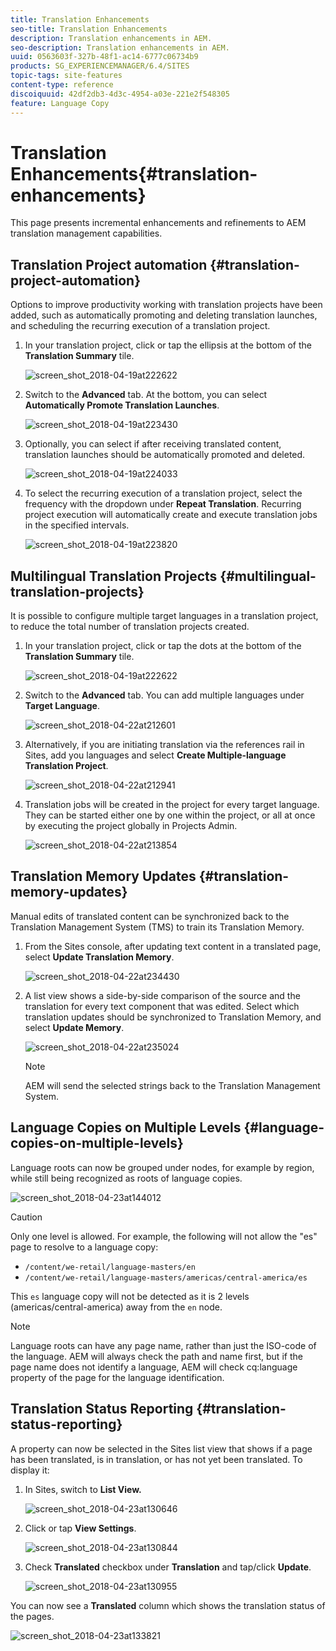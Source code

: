 ```yaml
---
title: Translation Enhancements
seo-title: Translation Enhancements
description: Translation enhancements in AEM.
seo-description: Translation enhancements in AEM.
uuid: 0563603f-327b-48f1-ac14-6777c06734b9
products: SG_EXPERIENCEMANAGER/6.4/SITES
topic-tags: site-features
content-type: reference
discoiquuid: 42df2db3-4d3c-4954-a03e-221e2f548305
feature: Language Copy
---
```


# Translation Enhancements{#translation-enhancements}

This page presents incremental enhancements and refinements to AEM translation management capabilities.

## Translation Project automation {#translation-project-automation}

Options to improve productivity working with translation projects have been added, such as automatically promoting and deleting translation launches, and scheduling the recurring execution of a translation project.

1. In your translation project, click or tap the ellipsis at the bottom of the **Translation Summary** tile.

   ![screen_shot_2018-04-19at222622](assets/screen_shot_2018-04-19at222622.jpg)

1. Switch to the **Advanced** tab. At the bottom, you can select **Automatically Promote Translation Launches**.

   ![screen_shot_2018-04-19at223430](assets/screen_shot_2018-04-19at223430.jpg)

1. Optionally, you can select if after receiving translated content, translation launches should be automatically promoted and deleted.

   ![screen_shot_2018-04-19at224033](assets/screen_shot_2018-04-19at224033.jpg)

1. To select the recurring execution of a translation project, select the frequency with the dropdown under **Repeat Translation**. Recurring project execution will automatically create and execute translation jobs in the specified intervals. 

   ![screen_shot_2018-04-19at223820](assets/screen_shot_2018-04-19at223820.jpg)

## Multilingual Translation Projects {#multilingual-translation-projects}

It is possible to configure multiple target languages in a translation project, to reduce the total number of translation projects created.

1. In your translation project, click or tap the dots at the bottom of the **Translation Summary** tile.

   ![screen_shot_2018-04-19at222622](assets/screen_shot_2018-04-19at222622.jpg)

1. Switch to the **Advanced** tab. You can add multiple languages under **Target Language**. 

   ![screen_shot_2018-04-22at212601](assets/screen_shot_2018-04-22at212601.jpg)

1. Alternatively, if you are initiating translation via the references rail in Sites, add you languages and select **Create Multiple-language Translation Project**.

   ![screen_shot_2018-04-22at212941](assets/screen_shot_2018-04-22at212941.jpg)

1. Translation jobs will be created in the project for every target language. They can be started either one by one within the project, or all at once by executing the project globally in Projects Admin. 

   ![screen_shot_2018-04-22at213854](assets/screen_shot_2018-04-22at213854.jpg)

## Translation Memory Updates {#translation-memory-updates}

Manual edits of translated content can be synchronized back to the Translation Management System (TMS) to train its Translation Memory.

1. From the Sites console, after updating text content in a translated page, select **Update Translation Memory**.

   ![screen_shot_2018-04-22at234430](assets/screen_shot_2018-04-22at234430.jpg)

1. A list view shows a side-by-side comparison of the source and the translation for every text component that was edited. Select which translation updates should be synchronized to Translation Memory, and select **Update Memory**.

   ![screen_shot_2018-04-22at235024](assets/screen_shot_2018-04-22at235024.jpg)

   >[!NOTE]
   >
   >AEM will send the selected strings back to the Translation Management System.

## Language Copies on Multiple Levels {#language-copies-on-multiple-levels}

Language roots can now be grouped under nodes, for example by region, while still being recognized as roots of language copies. 

![screen_shot_2018-04-23at144012](assets/screen_shot_2018-04-23at144012.jpg)

>[!CAUTION]
>
>Only one level is allowed. For example, the following will not allow the "es" page to resolve to a language copy:
>
>* `/content/we-retail/language-masters/en`
>* `/content/we-retail/language-masters/americas/central-america/es`
>
>This `es` language copy will not be detected as it is 2 levels (americas/central-america) away from the `en` node.

>[!NOTE]
>
>Language roots can have any page name, rather than just the ISO-code of the language. AEM will always check the path and name first, but if the page name does not identify a language, AEM will check cq:language property of the page for the language identification.

## Translation Status Reporting {#translation-status-reporting}

A property can now be selected in the Sites list view that shows if a page has been translated, is in translation, or has not yet been translated. To display it:

1. In Sites, switch to **List View.**

   ![screen_shot_2018-04-23at130646](assets/screen_shot_2018-04-23at130646.jpg)

1. Click or tap **View Settings**.

   ![screen_shot_2018-04-23at130844](assets/screen_shot_2018-04-23at130844.jpg)

1. Check **Translated** checkbox under **Translation** and tap/click **Update**.

   ![screen_shot_2018-04-23at130955](assets/screen_shot_2018-04-23at130955.jpg)

You can now see a **Translated** column which shows the translation status of the pages.

![screen_shot_2018-04-23at133821](assets/screen_shot_2018-04-23at133821.jpg)

